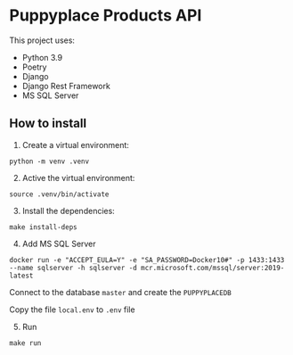 # Puppyplace Products API

This project uses:
- Python 3.9
- Poetry
- Django 
- Django Rest Framework
- MS SQL Server
 

## How to install

1. Create a virtual environment:
```shell
python -m venv .venv
```

2. Active the virtual environment:
```shell
source .venv/bin/activate
```

3. Install the dependencies:
```shell
make install-deps
```

4. Add MS SQL Server
```shell
docker run -e "ACCEPT_EULA=Y" -e "SA_PASSWORD=Docker10#" -p 1433:1433 --name sqlserver -h sqlserver -d mcr.microsoft.com/mssql/server:2019-latest
```
Connect to the database `master` and create the `PUPPYPLACEDB`

Copy the file `local.env` to `.env` file

5. Run
```
make run
```
